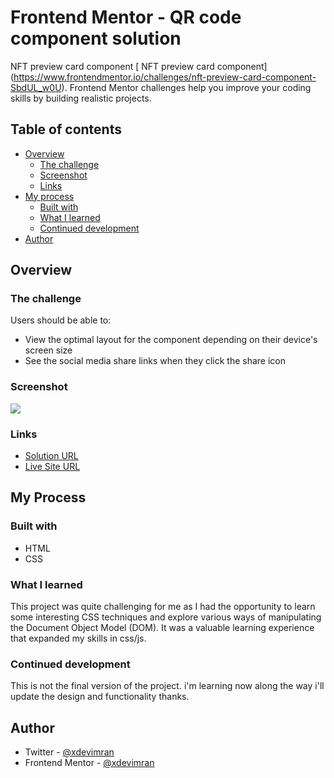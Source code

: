 # Frontend Mentor - QR code component solution

NFT preview card component [ NFT preview card component]
(https://www.frontendmentor.io/challenges/nft-preview-card-component-SbdUL_w0U). Frontend Mentor challenges help you improve your coding skills by building realistic projects.

## Table of contents

- [Overview](#overview)
  - [The challenge](#the-challenge)
  - [Screenshot](#screenshot)
  - [Links](#links)
- [My process](#my-process)
  - [Built with](#built-with)
  - [What I learned](#what-i-learned)
  - [Continued development](#continued-development)
- [Author](#author)

## Overview

### The challenge

Users should be able to:

- View the optimal layout for the component depending on their device's screen size
- See the social media share links when they click the share icon

### Screenshot

![](https://i.ibb.co/S6Wt4WX/Screenshot-1.png)

### Links

- [Solution URL](https://github.com/xdevimran/Frontend-Mentor-Coding-Challenges/tree/main/qr-code-component)
- [Live Site URL](https://frontend-mentor-coding-challenges.netlify.app/qr-code-component/)

## My Process

### Built with

- HTML
- CSS
<!-- - Javascript -->

### What I learned

This project was quite challenging for me as I had the opportunity to learn some interesting CSS techniques and explore various ways of manipulating the Document Object Model (DOM). It was a valuable learning experience that expanded my skills in css/js.

### Continued development

This is not the final version of the project. i'm learning now along the way i'll update the design and functionality
thanks.

## Author

- Twitter - [@xdevimran](https://twitter.com/xdevimran)
- Frontend Mentor - [@xdevimran](https://www.frontendmentor.io/profile/xdevimran)
